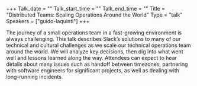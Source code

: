+++
Talk_date = ""
Talk_start_time = ""
Talk_end_time = ""
Title = "Distributed Teams: Scaling Operations Around the World"
Type = "talk"
Speakers = ["guido-laquinti"]
+++

The journey of a small operations team in a fast-growing environment is always challenging. This talk describes Slack’s solutions to many of our technical and cultural challenges as we scale our technical operations team around the world. We will analyze key decisions, then dig into what went well and lessons learned along the way. Attendees can expect to hear details about many issues such as handoff between timezones, partnering with software engineers for significant projects, as well as dealing with long-running incidents.

